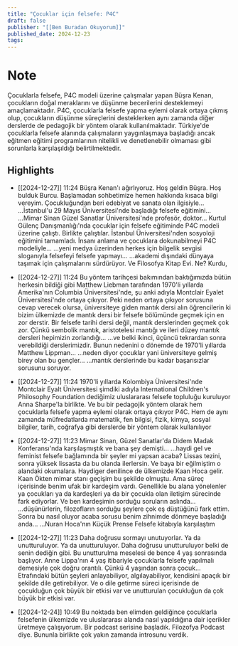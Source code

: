 ```yaml
---
title: "Çocuklar için felsefe: P4C"
draft: false
publisher: "[[Ben Buradan Okuyorum]]"
published_date: 2024-12-23
tags:
---
```

# Note
 Çocuklarla felsefe, P4C modeli üzerine çalışmalar yapan Büşra Kenan, çocukların doğal meraklarını ve düşünme becerilerini desteklemeyi amaçlamaktadır.
P4C, çocuklarla felsefe yapma eylemi olarak ortaya çıkmış olup, çocukların düşünme süreçlerini desteklerken aynı zamanda diğer derslerde de pedagojik bir yöntem olarak kullanılmaktadır.
Türkiye'de çocuklarla felsefe alanında çalışmaların yaygınlaşmaya başladığı ancak eğitmen eğitimi programlarının nitelikli ve denetlenebilir olmaması gibi sorunlarla karşılaşıldığı belirtilmektedir.


## Highlights
* [[2024-12-27]] 11:24  Büşra Kenan'ı ağırlıyoruz. Hoş geldin Büşra. Hoş bulduk Burcu. Başlamadan sohbetimize hemen hakkında kısaca bilgi vereyim. Çocukluğundan beri edebiyat ve sanata olan ilgisiyle... ...İstanbul'u 29 Mayıs Üniversitesi'nde başladığı felsefe eğitimini... ...Mimar Sinan Güzel Sanatlar Üniversitesi'nde profesör, doktor... Kurtul Gülenç Danışmanlığı'nda çocuklar için felsefe eğitiminde P4C modeli üzerine çalıştı. Birlikte çalıştılar. İstanbul Üniversitesi'nden sosyoloji eğitimini tamamladı. İnsanı anlama ve çocuklara dokunabilmeyi P4C modeliyle... ...yeni medya üzerinden herkes için bilgelik sevgisi sloganıyla felsefeyi felsefe yapmayı... ...akademi dışındaki dünyaya taşımak için çalışmalarını sürdürüyor. Ve Filosofya Kitap Evi. Ne? Kurdu,

* [[2024-12-27]] 11:24  Bu yöntem tarihçesi bakımından baktığımızda bütün herkesin bildiği gibi Matthew Liebman tarafından 1970'li yıllarda Amerika'nın Columbia Üniversitesi'nde, şu anki adıyla Montclair Eyalet Üniversitesi'nde ortaya çıkıyor. Peki neden ortaya çıkıyor sorusuna cevap verecek olursa, üniversiteye giden mantık dersi alın öğrencilerin ki bizim ülkemizde de mantık dersi bir felsefe bölümünde geçmek için en zor derstir. Bir felsefe tarihi dersi değil, mantık derslerinden geçmek çok zor. Çünkü sembolik mantık, aristotelesi mantığı ve ileri düzey mantık dersleri hepimizin zorlandığı... ...ve belki ikinci, üçüncü tekrardan sonra verebildiği derslerimizdir. Bunun nedenini o dönemde de 1970'li yıllarda Matthew Lippman... ...neden diyor çocuklar yani üniversiteye gelmiş birey olan bu gençler... ...mantık derslerinde bu kadar başarısızlar sorusunu soruyor.

* [[2024-12-27]] 11:24  1970'li yıllarda Kolombiya Üniversitesi'nde Montclair Eyalt Üniversitesi şimdiki adıyla International Children's Philosophy Foundation dediğimiz uluslararası felsefe topluluğu kuruluyor Anna Sharpe'la birlikte. Ve bu bir pedagojik yöntem olarak hem çocuklarla felsefe yapma eylemi olarak ortaya çıkıyor P4C. Hem de aynı zamanda müfredatlarda matematik, fen bilgisi, fizik, kimya, sosyal bilgiler, tarih, coğrafya gibi derslerde bir yöntem olarak kullanılıyor

* [[2024-12-27]] 11:23  Mimar Sinan, Güzel Sanatlar'da Didem Madak Konferansı'nda karşılaşmıştık ve bana şey demişti... ...haydi gel ve feminist felsefe bağlamında bir şeyler mi yapsan acaba? Lissas tezini, sonra yüksek lissasta da bu olanda ilerlersin. Ve baya bir eğilmiştim o alandaki okumalara. Haydiger denilince de ülkemizde Kaan Hoca gelir. Kaan Ökten mimar stanı geçişim bu şekilde olmuştu. Ama süreç içerisinde benim ufak bir kardeşim vardı. Genellikle bu alana yönelenler ya çocukları ya da kardeşleri ya da bir çocukla olan iletişim sürecinde fark ediyorlar. Ve ben kardeşimin sorduğu soruların aslında... ...düşünürlerin, filozofların sorduğu şeylere çok eş düştüğünü fark ettim. Sonra bu nasıl oluyor acaba sorusu benim zihnimde dönmeye başladığı anda... ...Nuran Hoca'nın Küçük Prense Felsefe kitabıyla karşılaştım

* [[2024-12-27]] 11:23  Daha doğrusu sormayı unutuyorlar. Ya da unutturuluyor. Ya da unutturuluyor. Daha doğrusu unutturuluyor belki de senin dediğin gibi. Bu unutturulma meselesi de bence 4 yaş sonrasında başlıyor. Anne Lippa'nın 4 yaş itibariyle çocuklarla felsefe yapılmalı demesiyle çok doğru orantılı. Çünkü 4 yaşından sonra çocuk... Etrafındaki bütün şeyleri anlayabiliyor, algılayabiliyor, kendisini apaçık bir şekilde dile getirebiliyor. Ve o dile getirme süreci içerisinde de çocukluğun çok büyük bir etkisi var ve unutturulan çocukluğun da çok büyük bir etkisi var.

* [[2024-12-24]] 10:49  Bu noktada ben elimden geldiğince çocuklarla felsefenin ülkemizde ve uluslararası alanda nasıl yapıldığına dair içerikler üretmeye çalışıyorum. Bir podcast serisine başladık. Filozofya Podcast diye. Bununla birlikte çok yakın zamanda introsunu verdik.

